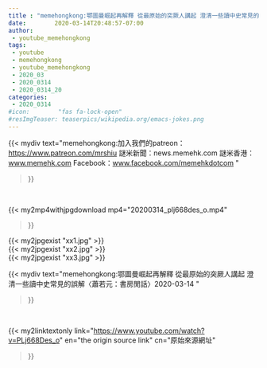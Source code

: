```yaml
---
title : "memehongkong:鄂圖曼崛起再解釋 從最原始的突厥人講起 澄清一些讀中史常見的誤解〈蕭若元：書房閒話〉2020-03-14 "
date:        2020-03-14T20:48:57-07:00
author:
 - youtube_memehongkong
tags:
 - youtube
 - memehongkong
 - youtube_memehongkong
 - 2020_03
 - 2020_0314
 - 2020_0314_20
categories:
 - 2020_0314
#icon:        "fas fa-lock-open"
#resImgTeaser: teaserpics/wikipedia.org/emacs-jokes.png
---
```


{{< mydiv text="memehongkong:加入我們的patreon：https://www.patreon.com/mrshiu 謎米新聞：news.memehk.com 謎米香港： www.memehk.com Facebook：www.facebook.com/memehkdotcom "
>}}
<br>


{{< my2mp4withjpgdownload mp4="20200314_plj668des_o.mp4"
>}}

{{< my2jpgexist "xx1.jpg" >}}<br>
{{< my2jpgexist "xx2.jpg" >}}<br>
{{< my2jpgexist "xx3.jpg" >}}<br>



{{< mydiv text="memehongkong:鄂圖曼崛起再解釋 從最原始的突厥人講起 澄清一些讀中史常見的誤解〈蕭若元：書房閒話〉2020-03-14 "
>}}
<br>

{{< my2linktextonly link="https://www.youtube.com/watch?v=PLj668Des_o"
en="the origin source link" cn="原始來源網址"
>}}


<br>

